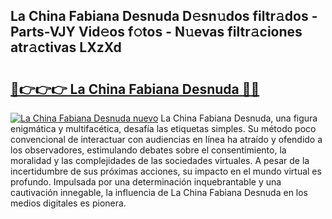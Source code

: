 ## La China Fabiana Desnuda D𝚎sn𝚞dos filtr𝚊dos - Parts-VJY Vid𝚎os f𝚘tos - N𝚞evas filtr𝚊ciones atr𝚊ctivas LXzXd

# <h2><a href="http://mbdktn.tromn.icu/?c=La+China+Fabiana+Desnuda">🔗👉👉👉 La China Fabiana Desnuda 🔗🔗</a></h2>

[![La China Fabiana Desnuda nuevo](https://i.imgur.com/pEAQMta.gif)](http://mbdktn.tromn.icu/?c=La+China+Fabiana+Desnuda)
La China Fabiana Desnuda, una figura enigmática y multifacética, desafía las etiquetas simples. Su método poco convencional de interactuar con audiencias en línea ha atraído y ofendido a los observadores, estimulando debates sobre el consentimiento, la moralidad y las complejidades de las sociedades virtuales. A pesar de la incertidumbre de sus próximas acciones, su impacto en el mundo virtual es profundo. Impulsada por una determinación inquebrantable y una cautivación innegable, la influencia de La China Fabiana Desnuda en los medios digitales es pionera.
